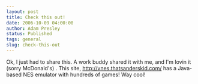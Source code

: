 ```yaml
---
layout: post
title: Check this out!
date: 2006-10-09 04:00:00
author: Adam Presley
status: Published
tags: general
slug: check-this-out
---
```

Ok, I just had to share this. A work buddy shared it with me, and I'm
lovin it (sorry McDonald's) . This site, <http://vnes.thatsanderskid.com/>
has a Java-based NES emulator with hundreds of games! Way cool!
